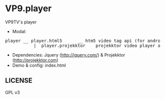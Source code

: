 VP9.player
==========

VP9TV's player

- Modal:
<pre>player __ player.html5      __ htm5 video tag api (for android mobile)
           |_ player.projekktor __ projekktor video player api (for destop version)</pre>
- Dependencies: Jquery (http://jquery.com/) & Projekktor (http://projekktor.com)
- Demo & config: index.html

<h2>LICENSE</h2>
GPL v3

